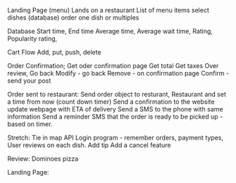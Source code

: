 Landing Page (menu)
Lands on a restaurant
List of menu items
	select dishes (database)
	order one dish or multiples
	

Database
Start time,
End time
Average time,
Average wait time, 
Rating,
Popularity  rating,

Cart Flow
Add, put, push, delete

Order Confirmation;
Get oder confirmation page
Get total
Get taxes
Over review,
Go back
Modify - go back
Remove - on confirmation page
Confirm - send your post

Order sent to restaurant:
Send order object to resturant,
Restaurant and set a time from now (count down timer)
	Send a confirmation to the website
	update webpage with ETA of delivery
	Send a SMS to the phone with same information
	Send a reminder SMS that the order is ready to be picked up - based on timer. 



	
			
Stretch: Tie in map API
Login program - remember orders, payment types, 
User reviews on each dish. 
Add tip
Add a cancel feature

Review: Dominoes pizza 


Landing Page:
